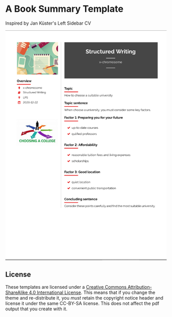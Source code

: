 # A Book Summary Template
Inspired by Jan Küster's Left Sidebar CV


![Book Summary Template Preview](https://github.com/sxwang1991/Book-Summary-Template/blob/master/book-summary-template.png)



## License
These templates are licensed under a [Creative Commons Attribution-ShareAlike
4.0 International License](http://creativecommons.org/licenses/by-sa/4.0/). This
means that if you change the theme and re-distribute it, you *must* retain the
copyright notice header and license it under the same CC-BY-SA license. This
does not affect the pdf output that you create with it.
